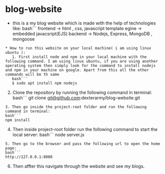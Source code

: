 # blog-website

* this is a my blog website which is made with the help of technologies like:
bash```
frontend -> html , css, javascript
template egine -> embedded javacsript(EJS)
backend -> Nodejs, Express, MongoDB , mongoose
```
* How to run this website on your local machine( i am using linux ubuntu ): 
   1. First install node and npm in your local machine with the following command. I am using linux ubuntu, if you are using another operating system then simply look for the command to install nodejs and npm in your machine on google. Apart from this all the other commands will be th same
   bash```
   $ sudo apt install npm nodejs
   ```
   2. Clone the repository by running the following command in terminal:
   bash```
   git clone git@github.com:dexterarmy/blog-website.git
   ```
   3. Then go inside the project-root folder and run the following command in terminal:
   bash```
   npm install
   ```
   4. Then inside project-root folder run the following command to start the local server:
   bash```
   node server.js
   ```
   5. Then go to the browser and pass the following url to open the home page:
   bash```
   http://127.0.0.1:8080
   ```
   6. Then affter this navigate through the website and see my blogs.
